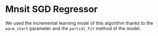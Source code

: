 # Mnsit SGD Regressor

We used the incremental learning mode of this algorithm thanks to the
`warm_start` parameter and the `partial_fit` method of the model.
